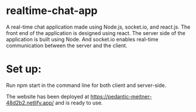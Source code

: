 # realtime-chat-app
A real-time chat application made using Node.js, socket.io, and react.js.  The front end of the application is designed using react. The server side of the application is built using Node. And socket.io enables real-time communication between the server and the client.

# Set up:
Run npm start in the command line for both client and server-side.

The website has been deployed at https://pedantic-meitner-48d2b2.netlify.app/ and is ready to use.
